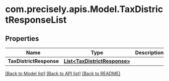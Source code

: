 
# com.precisely.apis.Model.TaxDistrictResponseList

## Properties

Name | Type | Description | Notes
------------ | ------------- | ------------- | -------------
**TaxDistrictResponse** | [**List&lt;TaxDistrictResponse&gt;**](TaxDistrictResponse.md) |  | [optional] 

[[Back to Model list]](../README.md#documentation-for-models)
[[Back to API list]](../README.md#documentation-for-api-endpoints)
[[Back to README]](../README.md)

